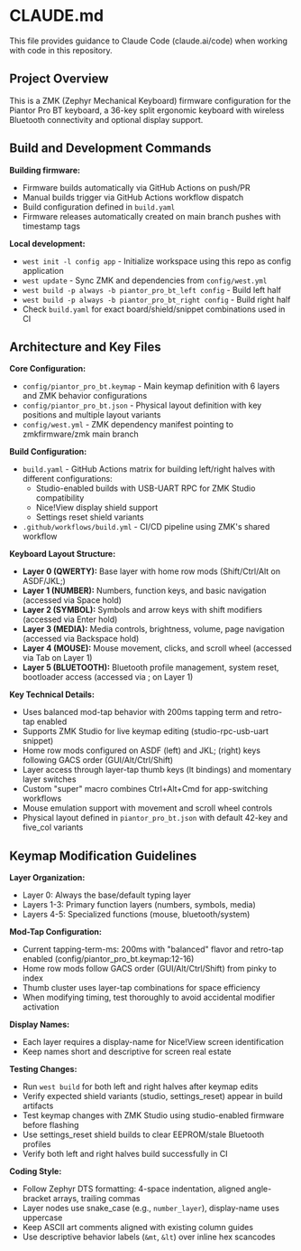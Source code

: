 # CLAUDE.md

This file provides guidance to Claude Code (claude.ai/code) when working with code in this repository.

## Project Overview

This is a ZMK (Zephyr Mechanical Keyboard) firmware configuration for the Piantor Pro BT keyboard, a 36-key split ergonomic keyboard with wireless Bluetooth connectivity and optional display support.

## Build and Development Commands

**Building firmware:**
- Firmware builds automatically via GitHub Actions on push/PR
- Manual builds trigger via GitHub Actions workflow dispatch
- Build configuration defined in `build.yaml`
- Firmware releases automatically created on main branch pushes with timestamp tags

**Local development:**
- `west init -l config app` - Initialize workspace using this repo as config application
- `west update` - Sync ZMK and dependencies from `config/west.yml`
- `west build -p always -b piantor_pro_bt_left config` - Build left half
- `west build -p always -b piantor_pro_bt_right config` - Build right half
- Check `build.yaml` for exact board/shield/snippet combinations used in CI

## Architecture and Key Files

**Core Configuration:**
- `config/piantor_pro_bt.keymap` - Main keymap definition with 6 layers and ZMK behavior configurations
- `config/piantor_pro_bt.json` - Physical layout definition with key positions and multiple layout variants
- `config/west.yml` - ZMK dependency manifest pointing to zmkfirmware/zmk main branch

**Build Configuration:**
- `build.yaml` - GitHub Actions matrix for building left/right halves with different configurations:
  - Studio-enabled builds with USB-UART RPC for ZMK Studio compatibility
  - Nice!View display shield support
  - Settings reset shield variants
- `.github/workflows/build.yml` - CI/CD pipeline using ZMK's shared workflow

**Keyboard Layout Structure:**
- **Layer 0 (QWERTY):** Base layer with home row mods (Shift/Ctrl/Alt on ASDF/JKL;)
- **Layer 1 (NUMBER):** Numbers, function keys, and basic navigation (accessed via Space hold)
- **Layer 2 (SYMBOL):** Symbols and arrow keys with shift modifiers (accessed via Enter hold)
- **Layer 3 (MEDIA):** Media controls, brightness, volume, page navigation (accessed via Backspace hold)
- **Layer 4 (MOUSE):** Mouse movement, clicks, and scroll wheel (accessed via Tab on Layer 1)
- **Layer 5 (BLUETOOTH):** Bluetooth profile management, system reset, bootloader access (accessed via ; on Layer 1)

**Key Technical Details:**
- Uses balanced mod-tap behavior with 200ms tapping term and retro-tap enabled
- Supports ZMK Studio for live keymap editing (studio-rpc-usb-uart snippet)
- Home row mods configured on ASDF (left) and JKL; (right) keys following GACS order (GUI/Alt/Ctrl/Shift)
- Layer access through layer-tap thumb keys (lt bindings) and momentary layer switches
- Custom "super" macro combines Ctrl+Alt+Cmd for app-switching workflows
- Mouse emulation support with movement and scroll wheel controls
- Physical layout defined in `piantor_pro_bt.json` with default 42-key and five_col variants

## Keymap Modification Guidelines

**Layer Organization:**
- Layer 0: Always the base/default typing layer
- Layers 1-3: Primary function layers (numbers, symbols, media)
- Layers 4-5: Specialized functions (mouse, bluetooth/system)

**Mod-Tap Configuration:**
- Current tapping-term-ms: 200ms with "balanced" flavor and retro-tap enabled (config/piantor_pro_bt.keymap:12-16)
- Home row mods follow GACS order (GUI/Alt/Ctrl/Shift) from pinky to index
- Thumb cluster uses layer-tap combinations for space efficiency
- When modifying timing, test thoroughly to avoid accidental modifier activation

**Display Names:**
- Each layer requires a display-name for Nice!View screen identification
- Keep names short and descriptive for screen real estate

**Testing Changes:**
- Run `west build` for both left and right halves after keymap edits
- Verify expected shield variants (studio, settings_reset) appear in build artifacts
- Test keymap changes with ZMK Studio using studio-enabled firmware before flashing
- Use settings_reset shield builds to clear EEPROM/stale Bluetooth profiles
- Verify both left and right halves build successfully in CI

**Coding Style:**
- Follow Zephyr DTS formatting: 4-space indentation, aligned angle-bracket arrays, trailing commas
- Layer nodes use snake_case (e.g., `number_layer`), display-name uses uppercase
- Keep ASCII art comments aligned with existing column guides
- Use descriptive behavior labels (`&mt`, `&lt`) over inline hex scancodes
